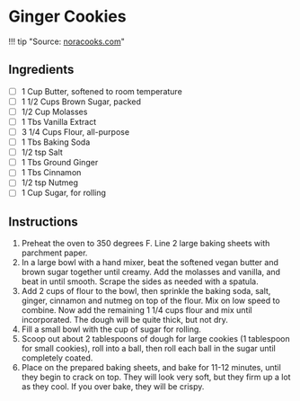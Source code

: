 # Ginger Cookies

!!! tip "Source: [noracooks.com](https://www.noracooks.com/vegan-ginger-cookies/)"

## Ingredients

- [ ] 1 Cup Butter, softened to room temperature
- [ ] 1 1/2 Cups Brown Sugar, packed
- [ ] 1/2 Cup Molasses
- [ ] 1 Tbs Vanilla Extract
- [ ] 3 1/4 Cups Flour, all-purpose
- [ ] 1 Tbs Baking Soda
- [ ] 1/2 tsp Salt
- [ ] 1 Tbs Ground Ginger
- [ ] 1 Tbs Cinnamon
- [ ] 1/2 tsp Nutmeg
- [ ] 1 Cup Sugar, for rolling

## Instructions

1. Preheat the oven to 350 degrees F. Line 2 large baking sheets with parchment paper.
2. In a large bowl with a hand mixer, beat the softened vegan butter and brown sugar together until creamy. Add the molasses and vanilla, and beat in until smooth. Scrape the sides as needed with a spatula.
3. Add 2 cups of flour to the bowl, then sprinkle the baking soda, salt, ginger, cinnamon and nutmeg on top of the flour. Mix on low speed to combine. Now add the remaining 1 1/4 cups flour and mix until incorporated. The dough will be quite thick, but not dry.
4. Fill a small bowl with the cup of sugar for rolling.
5. Scoop out about 2 tablespoons of dough for large cookies (1 tablespoon for small cookies), roll into a ball, then roll each ball in the sugar until completely coated.
6. Place on the prepared baking sheets, and bake for 11-12 minutes, until they begin to crack on top. They will look very soft, but they firm up a lot as they cool. If you over bake, they will be crispy.

